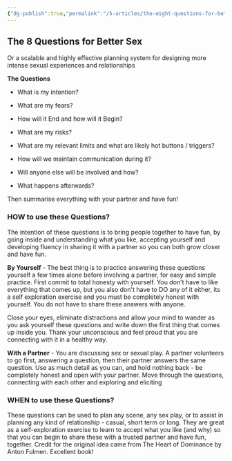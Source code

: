 ```yaml
---
{"dg-publish":true,"permalink":"/5-articles/the-eight-questions-for-better-sex/"}
---
```



## The 8 Questions for Better Sex

Or a scalable and highly effective planning system for designing more intense sexual experiences and relationships

**The Questions**

- What is my intention?

- What are my fears?

- How will it End and how will it Begin?

- What are my risks?

- What are my relevant limits and what are likely hot buttons / triggers?

- How will we maintain communication during it?

- Will anyone else will be involved and how?

- What happens afterwards?

Then summarise everything with your partner and have fun!

### HOW to use these Questions?

The intention of these questions is to bring people together to have fun, by going inside and understanding what you like, accepting yourself and developing fluency in sharing it with a partner so you can both grow closer and have fun.

**By Yourself** - The best thing is to practice answering these questions yourself a few times alone before involving a partner, for easy and simple practice. First commit to total honesty with yourself. You don't have to like everything that comes up, but you also don't have to DO any of it either, its a self exploration exercise and you must be completely honest with yourself. You do not have to share these answers with anyone.

Close your eyes, eliminate distractions and allow your mind to wander as you ask yourself these questions and write down the first thing that comes up inside you. Thank your unconscious and feel proud that you are connecting with it in a healthy way. 

**With a Partner** - You are discussing sex or sexual play. A partner volunteers to go first, answering a question, then their partner answers the same question. Use as much detail as you can, and hold nothing back - be completely honest and open with your partner. Move through the questions, connecting with each other and exploring and eliciting

### WHEN to use these Questions?

These questions can be used to plan any scene, any sex play, or to assist in planning any kind of relationship - casual, short term or long. They are great as a self-exploration exercise to learn to accept what you like (and why) so that you can begin to share these with a trusted partner and have fun, together. Credit for the original idea came from The Heart of Dominance by Anton Fulmen. Excellent book!